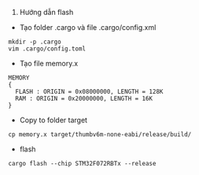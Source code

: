 1. Hướng dẫn flash 

- Tạo folder .cargo và file .cargo/config.xml

```
mkdir -p .cargo
vim .cargo/config.toml
```

- Tạo file memory.x

```
MEMORY
{
  FLASH : ORIGIN = 0x08000000, LENGTH = 128K
  RAM : ORIGIN = 0x20000000, LENGTH = 16K
}

```
- Copy to folder target
```
cp memory.x target/thumbv6m-none-eabi/release/build/
```
- flash
```
cargo flash --chip STM32F072RBTx --release
```


